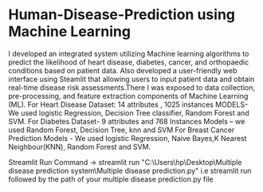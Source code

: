 # Human-Disease-Prediction using Machine Learning

I developed an integrated system utilizing Machine learning algorithms to predict the likelihood of heart disease, diabetes, cancer, and orthopaedic conditions based on patient data. Also developed a user-friendly web interface using Steamlit that allowing users to input patient data and obtain real-time disease risk assessments.There I  was exposed to data collection, pre-processing, and feature extraction components of Machine Learning (ML).
For Heart Disease 
      Dataset:  14 attributes , 1025 instances
      MODELS- We used logistic Regression, Decision Tree classifier, Random Forest and SVM. 
For Diabetes
      Dataset-  9 attributes and 768 Instances
      Models – we used Random Forest, Decision Tree, knn and SVM
For Breast Cancer Prediction
      Models - We used logistic Regression, Naive Bayes,K Nearest Neighbour(KNN), Random Forest and SVM. 

 Streamlit Run Command -> streamlit run "C:\Users\hp\Desktop\Multiple disease prediction system\Multiple disease prediction.py"  i.e streamlit run followed by the path of your multiple disease prediction.py file

      



 
